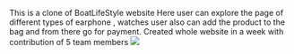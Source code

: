 This is a clone of BoatLifeStyle website
Here user can explore the page of different types of earphone , watches
user also can add the product to the bag and from there go for payment.
Created whole website in a week with contribution of 5 team members
<img src = "https://cdn.shopify.com/s/files/1/0057/8938/4802/files/A121-website-banner_1400x.jpg?v=1658560096"/>
